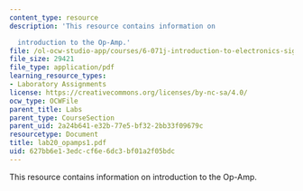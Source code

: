 ```yaml
---
content_type: resource
description: 'This resource contains information on

  introduction to the Op-Amp.'
file: /ol-ocw-studio-app/courses/6-071j-introduction-to-electronics-signals-and-measurement-spring-2006/627bb6e13edccf6e6dc3bf01a2f05bdc_lab20_opamps1.pdf
file_size: 29421
file_type: application/pdf
learning_resource_types:
- Laboratory Assignments
license: https://creativecommons.org/licenses/by-nc-sa/4.0/
ocw_type: OCWFile
parent_title: Labs
parent_type: CourseSection
parent_uid: 2a24b641-e32b-77e5-bf32-2bb33f09679c
resourcetype: Document
title: lab20_opamps1.pdf
uid: 627bb6e1-3edc-cf6e-6dc3-bf01a2f05bdc
---
```

This resource contains information on
introduction to the Op-Amp.